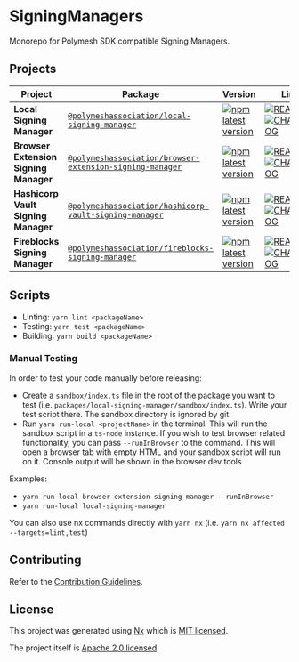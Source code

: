 # SigningManagers

Monorepo for Polymesh SDK compatible Signing Managers.

## Projects

| Project                               | Package                                                                                                                                      | Version                                                                                                                                                                                                       | Links                                                                                                                                                                                                                                           |
| ------------------------------------- | -------------------------------------------------------------------------------------------------------------------------------------------- | ------------------------------------------------------------------------------------------------------------------------------------------------------------------------------------------------------------- | ----------------------------------------------------------------------------------------------------------------------------------------------------------------------------------------------------------------------------------------------- |
| **Local Signing Manager**             | [`@polymeshassociation/local-signing-manager`](https://npmjs.com/package/@polymeshassociation/local-signing-manager)                         | [![npm latest version](https://img.shields.io/npm/v/@polymeshassociation/local-signing-manager/latest.svg)](https://www.npmjs.com/package/@polymeshassociation/local-signing-manager)                         | [![README](https://img.shields.io/badge/README--green.svg)](/packages/local-signing-manager/README.md) [![CHANGELOG](https://img.shields.io/badge/CHANGELOG--orange.svg)](/packages/local-signing-manager/CHANGELOG.md)                         |
| **Browser Extension Signing Manager** | [`@polymeshassociation/browser-extension-signing-manager`](https://npmjs.com/package/@polymeshassociation/browser-extension-signing-manager) | [![npm latest version](https://img.shields.io/npm/v/@polymeshassociation/browser-extension-signing-manager/latest.svg)](https://www.npmjs.com/package/@polymeshassociation/browser-extension-signing-manager) | [![README](https://img.shields.io/badge/README--green.svg)](/packages/browser-extension-signing-manager/README.md) [![CHANGELOG](https://img.shields.io/badge/CHANGELOG--orange.svg)](/packages/browser-extension-signing-manager/CHANGELOG.md) |
| **Hashicorp Vault Signing Manager**   | [`@polymeshassociation/hashicorp-vault-signing-manager`](https://npmjs.com/package/@polymeshassociation/hashicorp-vault-signing-manager)     | [![npm latest version](https://img.shields.io/npm/v/@polymeshassociation/hashicorp-vault-signing-manager/latest.svg)](https://www.npmjs.com/package/@polymeshassociation/hashicorp-vault-signing-manager)     | [![README](https://img.shields.io/badge/README--green.svg)](/packages/hashicorp-vault-signing-manager/README.md) [![CHANGELOG](https://img.shields.io/badge/CHANGELOG--orange.svg)](/packages/hashicorp-vault-signing-manager/CHANGELOG.md)     |
| **Fireblocks Signing Manager**        | [`@polymeshassociation/fireblocks-signing-manager`](https://npmjs.com/package/@polymeshassociation/fireblocks-signing-manager)               | [![npm latest version](https://img.shields.io/npm/v/@polymeshassociation/fireblocks-signing-manager/latest.svg)](https://www.npmjs.com/package/@polymeshassociation/fireblocks-signing-manager)               | [![README](https://img.shields.io/badge/README--green.svg)](/packages/fireblocks-signing-manager/README.md) [![CHANGELOG](https://img.shields.io/badge/CHANGELOG--orange.svg)](/packages/fireblocks-signing-manager/CHANGELOG.md)               |

## Scripts

- Linting: `yarn lint <packageName>`
- Testing: `yarn test <packageName>`
- Building: `yarn build <packageName>`

### Manual Testing

In order to test your code manually before releasing:

- Create a `sandbox/index.ts` file in the root of the package you want to test (i.e. `packages/local-signing-manager/sandbox/index.ts`). Write your test script there. The sandbox directory is ignored by git
- Run `yarn run-local <projectName>` in the terminal. This will run the sandbox script in a `ts-node` instance. If you wish to test browser related functionality, you can pass `--runInBrowser` to the command. This will open a browser tab with empty HTML and your sandbox script will run on it. Console output will be shown in the browser dev tools

Examples:

- `yarn run-local browser-extension-signing-manager --runInBrowser`
- `yarn run-local local-signing-manager`

You can also use nx commands directly with `yarn nx` (i.e. `yarn nx affected --targets=lint,test`)

## Contributing

Refer to the [Contribution Guidelines](CONTRIBUTING.md).

## License

This project was generated using [Nx](https://nx.dev) which is [MIT licensed](./LICENSE.MIT).

The project itself is [Apache 2.0 licensed](./LICENSE).
